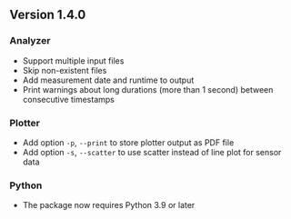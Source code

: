 ## Version 1.4.0

### Analyzer

- Support multiple input files
- Skip non-existent files
- Add measurement date and runtime to output
- Print warnings about long durations (more than 1 second) between consecutive timestamps

### Plotter

- Add option `-p`, `--print` to store plotter output as PDF file
- Add option `-s`, `--scatter` to use scatter instead of line plot for sensor data

### Python

- The package now requires Python 3.9 or later
